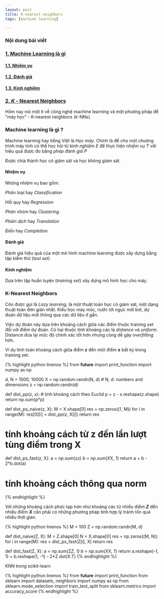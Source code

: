 ```yaml
---
layout: post
title: K-nearest neighbors
tags: [machine learning]

---
```

### Nội dung bài viết
<!-- TOC -->
### <a href="#-machine-learning">1. Machine Learning là gì</a>
#### <a href="#-nhiem-vu">1.1. Nhiệm vụ</a>
#### <a href="#-danh-gia">1.2. Đánh giá</a>
#### <a href="#-kinh-nghiem">1.3. Kinh nghiệm</a>
### <a href="#-nearest-neighbor">2. _K_ - Nearest Neighbors</a>
<!-- END TOC -->


Hôm nay nói một ít về công nghệ machine learning và một phương pháp để "máy học" - K-nearest neighbors (_k_-NNs).

<a name="-machine-learning">

### Machine learning là gì ?

Machine learning hay tiếng Việt là *Học máy*. Chính là để cho một chương trình máy tính có thể học hỏi từ *kinh nghiệm E* để thực hiện *nhiệm vụ T* với hiệu quả được đo bằng *phép đánh giá P*

Được chia thành học có giám sát và học không giám sát.

<a name="-nhiem-vu">

#### Nhiệm vụ

Những nhiệm vụ bao gồm:

 *Phân loại* hay *Classification*

 *Hồi quy* hay *Regression*

 *Phân nhóm* hay *Clustering*

 *Phiên dịch* hay *Translation*

 *Điền* hay *Completion*
 
<a name="-danh-gia">

#### Đánh giá 

Đánh giá hiệu quả của một mô hình machine learning được xây dựng bằng tập kiểm thử (*test set*)

<a name="-kinh-nghiem">

#### Kinh nghiệm 

Dựa trên tập huấn luyện (*training set*) xây dựng mô hình học cho máy.

<a name="-nearest-neighbor">

### K-Nearest Neighbors

Còn được gọi là *Lazy learning*, là một thuật toán học có giám sát, một dạng thuật toán đơn giản nhất. Kiểu học máy móc, nước tới ngực mới bơi, dự đoán dữ liệu mới thông qua các dữ liệu ở gần. 

Việc dự đoán này dựa trên khoảng cách giữa các điểm thuộc training set đối với điểm dự đoán. Có hai thuộc tính khoảng các là *distance* và *uniform*. Distance đưa lại mức độ chính xác tốt hơn nhưng cũng dễ gây *overfitting* hơn.

Ví dụ tính toán khoảng cách giữa điểm **z** đến một điểm **x** bất kỳ trong training set.

{% highlight python linenos %}
from __future__ import print_function
import numpy as np 

d, N = 1000, 10000
X = np.random.randn(N, d) # N, d: numbers and dimensions
z = np.random.randn(d)

def dist_pp(z, x):	# tính khoảng cách theo Euclid
	p = z - x.reshape(z.shape)
	return np.sum(p*p)

def dist_ps_naive(z, X): 
	M = X.shape[0]
	res = np.zeros((1, M))
	for i in range(M):
		res[0][i] = dist_pp(z, X[i])
	return res
	
# tính khoảng cách từ z đến lần lượt tùng điểm trong X

def dist_ps_fast(z, X):
	a = np.sum(z*z)
	b = np.sum(X*X, 1)
	return a + b - 2*b.dot(a)
	
# tính khoảng cách thông qua norm

{% endhighlight %}

Với những khoảng cách phức tạp hơn như khoảng các từ nhiều điểm _**Z**_ đến nhiều điểm _**X**_ cần phải có những phương pháp tính hợp lý tránh tốn quá nhiều thời gian.

{% highlight python linenos %}
M = 100
Z = np.random.randn(M, d)

def dist_naive(Z, X):
	M = Z.shape[0]
	N = X.shape[0]
	res = np.zeros((M, N))
	for i in range(M):
		res = dist_ps_fast(Z[i], X)
	return res

def dist_fast(Z, X):
	a = np.sum(Z*Z, 1)
	b = np.sum(X*X, 1)
	return a.reshape(-1, 1) + b.reshape(1, -1) - 2*Z.dot(X.T)
{% endhighlight %}

KNN trong scikit-learn

{% highlight python linenos %}
from __future__ import print_function
from sklearn import datasets, neighbors
import numpy as np
from sklearn.mode_selection import train_test_split
from sklearn.metrics import accuracy_score
{% endhighlight %}
